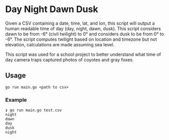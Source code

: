 # Day Night Dawn Dusk

Given a CSV containing a date, time, lat, and lon, this script will output a human readable time of day (day, night, dawn, dusk). This script considers dawn to be from -6° (civil twilight) to 0° and considers dusk to be from 0° to -6°. The script computes twilight based on location and timezone but not elevation, calculations are made assuming sea level. 

This script was used for a school project to better understand what time of day camera traps captured photos of coyotes and gray foxes.

## Usage
```
go run main.go <path to csv>
```

### Example
```
❯ go run main.go test.csv
night
dawn
day
dusk
night
```